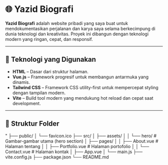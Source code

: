 # 🌐 Yazid Biografi

**Yazid Biografi** adalah website pribadi yang saya buat untuk mendokumentasikan perjalanan dan karya saya selama berkecimpung di dunia teknologi dan kreativitas. Proyek ini dibangun dengan teknologi modern yang ringan, cepat, dan responsif.

---

## 🚀 Teknologi yang Digunakan

- **HTML** – Dasar dari struktur halaman.
- **Vue.js** – Framework progresif untuk membangun antarmuka yang dinamis.
- **Tailwind CSS** – Framework CSS utility-first untuk mempercepat styling dengan tampilan modern.
- **Vite** – Build tool modern yang mendukung hot reload dan cepat saat development.

---

## 📁 Struktur Folder

"
├── public/
│ └── favicon.ico
├── src/
│ ├── assets/
│ │ └── hero/ # Gambar-gambar utama (hero section)
│ ├── pages/
│ │ ├── About.vue # Halaman tentang
│ │ ├── Portfolio.vue # Halaman portofolio
│ │ └── Contact.vue # Halaman kontak
│ ├── App.vue
│ └── main.js
├── vite.config.js
├── package.json
└── README.md
